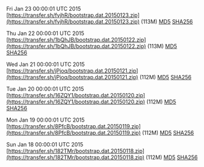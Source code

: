 Fri Jan 23 00:00:01 UTC 2015 [https://transfer.sh/fvjhR/bootstrap.dat.20150123.zip](https://transfer.sh/fvjhR/bootstrap.dat.20150123.zip) (113M) [MD5](https://transfer.sh/dCxQC/md5.txt) [SHA256](https://transfer.sh/6vS3s/sha256.txt)

Thu Jan 22 00:00:01 UTC 2015 [https://transfer.sh/1bQhJB/bootstrap.dat.20150122.zip](https://transfer.sh/1bQhJB/bootstrap.dat.20150122.zip) (113M) [MD5](https://transfer.sh/FLr3h/md5.txt) [SHA256](https://transfer.sh/NH34q/sha256.txt)

Wed Jan 21 00:00:01 UTC 2015 [https://transfer.sh/jPjoq/bootstrap.dat.20150121.zip](https://transfer.sh/jPjoq/bootstrap.dat.20150121.zip) (112M) [MD5](https://transfer.sh/R0SDu/md5.txt) [SHA256](https://transfer.sh/NakEe/sha256.txt)

Tue Jan 20 00:00:01 UTC 2015 [https://transfer.sh/16ZQY1/bootstrap.dat.20150120.zip](https://transfer.sh/16ZQY1/bootstrap.dat.20150120.zip) (112M) [MD5](https://transfer.sh/HXDeH/md5.txt) [SHA256](https://transfer.sh/1gJnS3/sha256.txt)

Mon Jan 19 00:00:01 UTC 2015 [https://transfer.sh/8PfcB/bootstrap.dat.20150119.zip](https://transfer.sh/8PfcB/bootstrap.dat.20150119.zip) (112M) [MD5](https://transfer.sh/USXK6/md5.txt) [SHA256](https://transfer.sh/iNAAY/sha256.txt)

Sun Jan 18 00:00:01 UTC 2015 [https://transfer.sh/182TMr/bootstrap.dat.20150118.zip](https://transfer.sh/182TMr/bootstrap.dat.20150118.zip) (112M) [MD5](https://transfer.sh/25VMQ/md5.txt) [SHA256](https://transfer.sh/FXvNE/sha256.txt)
